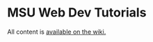 # MSU Web Dev Tutorials
All content is [available on the wiki.](https://github.com/msu-webdev/tutorials/wiki)

